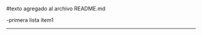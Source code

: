 #texto agregado al archivo README.md

-primera lista
	item1
<hr>
<imput type="text" name="isa" value=""/>

